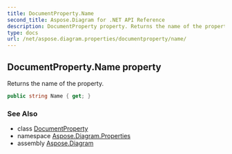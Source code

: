 ```yaml
---
title: DocumentProperty.Name
second_title: Aspose.Diagram for .NET API Reference
description: DocumentProperty property. Returns the name of the property
type: docs
url: /net/aspose.diagram.properties/documentproperty/name/
---
```

## DocumentProperty.Name property

Returns the name of the property.

```csharp
public string Name { get; }
```

### See Also

* class [DocumentProperty](../)
* namespace [Aspose.Diagram.Properties](../../documentproperty/)
* assembly [Aspose.Diagram](../../../)


